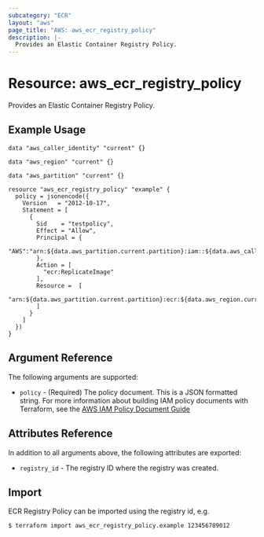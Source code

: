 ```yaml
---
subcategory: "ECR"
layout: "aws"
page_title: "AWS: aws_ecr_registry_policy"
description: |-
  Provides an Elastic Container Registry Policy.
---
```


# Resource: aws_ecr_registry_policy

Provides an Elastic Container Registry Policy.

## Example Usage

```hcl
data "aws_caller_identity" "current" {}

data "aws_region" "current" {}

data "aws_partition" "current" {}

resource "aws_ecr_registry_policy" "example" {
  policy = jsonencode({
    Version   = "2012-10-17",
    Statement = [
      {
        Sid    = "testpolicy",
        Effect = "Allow",
	    Principal = {
          "AWS":"arn:${data.aws_partition.current.partition}:iam::${data.aws_caller_identity.current.account_id}:root"
        },
        Action = [
          "ecr:ReplicateImage"
	    ],
	    Resource =  [
          "arn:${data.aws_partition.current.partition}:ecr:${data.aws_region.current.name}:${data.aws_caller_identity.current.account_id}:repository/*"
        ]
      }
    ]
  })
}
```

## Argument Reference

The following arguments are supported:

* `policy` - (Required) The policy document. This is a JSON formatted string. For more information about building IAM policy documents with Terraform, see the [AWS IAM Policy Document Guide](https://learn.hashicorp.com/terraform/aws/iam-policy)

## Attributes Reference

In addition to all arguments above, the following attributes are exported:

* `registry_id` - The registry ID where the registry was created.

## Import

ECR Registry Policy can be imported using the registry id, e.g.

```
$ terraform import aws_ecr_registry_policy.example 123456789012
```
